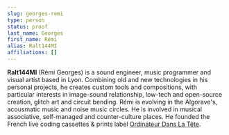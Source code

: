 ```yaml
---
slug: georges-remi
type: person
status: proof
last_name: Georges
first_name: Rémi
alias: Ralt144MI
affiliations: []
---
```


**Ralt144MI** (Rémi Georges) is a sound engineer, music programmer and visual artist based in Lyon. Combining old and new technologies in his personal projects, he creates custom tools and compositions, with particular interests in image-sound relationship, low-tech and open-source creation, glitch art and circuit bending. Rémi is evolving in the Algorave's, acousmatic music and noise music circles. He is involved in musical associative, self-managed and counter-culture places. He founded the French live coding cassettes & prints label [Ordinateur Dans La Tête](https://ordinateurdanslatete.bandcamp.com/).
